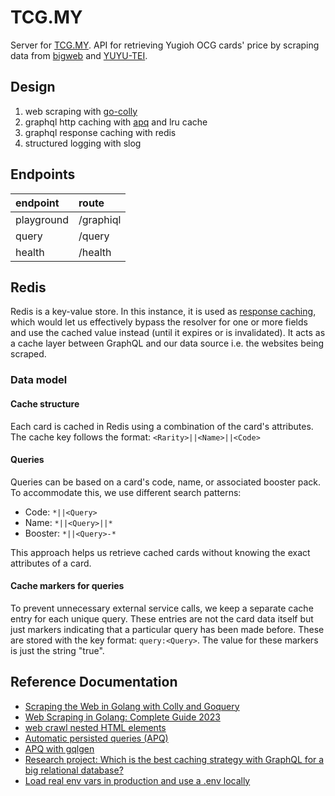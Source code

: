 # TCG.MY

Server for [TCG.MY](https://github.com/hollandgeng/TCG.MY). API for retrieving Yugioh OCG cards' price by scraping data
from [bigweb](https://bigweb.co.jp/) and [YUYU-TEI](https://yuyu-tei.jp/).

## Design

1. web scraping with [go-colly](https://github.com/gocolly/colly)
2. graphql http caching
   with [apq](https://www.apollographql.com/docs/resources/graphql-glossary/#automatic-persisted-queries-apq) and lru
   cache
3. graphql response caching with redis
4. structured logging with slog

## Endpoints

| endpoint   | route     |
|:-----------|:----------|
| playground | /graphiql |
| query      | /query    |
| health     | /health   |

## Redis

Redis is a key-value store. In this instance, it is used
as [response caching](https://www.apollographql.com/docs/apollo-server/features/caching),
which would let us effectively bypass the resolver for one or more fields and use the cached value
instead (until it expires or is invalidated). It acts as a cache layer between GraphQL and our data source i.e. the
websites being scraped.

### Data model

#### Cache structure

Each card is cached in Redis using a combination of the card's attributes. The cache key follows the
format: `<Rarity>||<Name>||<Code>`

#### Queries

Queries can be based on a card's code, name, or associated booster pack. To accommodate this, we use different search
patterns:

- Code: `*||<Query>`
- Name: `*||<Query>||*`
- Booster: `*||<Query>-*`

This approach helps us retrieve cached cards without knowing the exact attributes of a card.

#### Cache markers for queries

To prevent unnecessary external service calls, we keep a separate cache entry for each unique query. These entries are
not the card data itself but just markers indicating that a particular query has been made before. These are stored with
the key format: `query:<Query>`.
The value for these markers is just the string "true".

## Reference Documentation

* [Scraping the Web in Golang with Colly and Goquery](https://benjamincongdon.me/blog/2018/03/01/Scraping-the-Web-in-Golang-with-Colly-and-Goquery/)
* [Web Scraping in Golang: Complete Guide 2023](https://www.zenrows.com/blog/web-scraping-golang#scrape-product-data)
* [web crawl nested HTML elements](https://github.com/gocolly/colly/issues/376)
* [Automatic persisted queries (APQ)](https://www.apollographql.com/docs/resources/graphql-glossary/#automatic-persisted-queries-apq)
* [APQ with gqlgen](https://gqlgen.com/reference/apq/)
* [Research project: Which is the best caching strategy with GraphQL for a big relational database?](https://medium.com/@niels.onderbeke.no/research-project-which-is-the-best-caching-strategy-with-graphql-for-a-big-relational-database-56fedb773b97)
* [Load real env vars in production and use a .env locally](https://github.com/joho/godotenv/issues/40)
